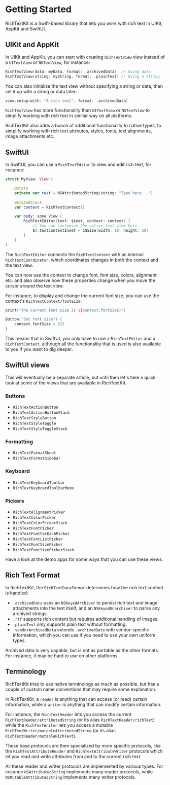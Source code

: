 # Getting Started

RichTextKit is a Swift-based library that lets you work with rich text in UIKit, AppKit and SwiftUI.


## UIKit and AppKit

In UIKit and AppKit, you can start with creating ``RichTextView`` view instead of a `UITextView` or `NSTextView`, for instance:

```swift
RichTextView(data: myData, format: .archivedData)  // Using data
RichTextView(string: myString, format: .plainText) // Using a string
```

You can also initialize the text view without specifying a string or data, then set it up with a string or data later:

```swift
view.setup(with: "A rich text", format: .archivedData)
```

`RichTextView` has more functionality than `UITextView` or `NSTextView` to simplify working with rich text in similar way on all platforms. 

RichTextKit also adds a bunch of additional functionality to native types, to simplify working with rich text attrbutes, styles, fonts, text alignments, image attachments etc.  


## SwiftUI

In SwiftUI, you can use a ``RichTextEditor`` to view and edit rich text, for instance:

```swift
struct MyView: View {

    @State
    private var text = NSAttributedString(string: "Type here...")
    
    @StateObject
    var context = RichTextContext()

    var body: some View {
        RichTextEditor(text: $text, context: context) {
            // You can customize the native text view here
            $0.textContentInset = CGSize(width: 10, height: 20)
        }
    }
}
```

The ``RichTextEditor`` connects the ``RichTextContext`` with an internal ``RichTextCoordinator``, which coordinates changes in both the context and the text view. 

You can now use the context to change font, font size, colors, alignment etc. and also observe how these properties change when you move the cursor around the text view.

For instance, to display and change the current font size, you can use the context's ``RichTextContext/fontSize``:

```swift
print("The current font size is \(context.fontSize)")
```

```swift
Button("Set font size") {
    context.fontSize = 123
}
```

This means that in SwiftUI, you only have to use a ``RichTextEditor`` and a ``RichTextContext``, although all the functionality that is used is also available to you if you want to dig deeper.



## SwiftUI views

This will eventually be a separate article, but until then let's take a quick look at some of the views that are available in RichTextKit.

### Buttons

* ``RichTextActionButton``
* ``RichTextActionButtonStack``
* ``RichTextStyleButton``
* ``RichTextStyleToggle``
* ``RichTextStyleToggleStack``

### Formatting

* ``RichTextFormatSheet``
* ``RichTextFormatSidebar``

### Keyboard

* ``RichTextKeyboardToolbar``
* ``RichTextKeyboardToolbarMenu``

### Pickers

* ``RichTextAlignmentPicker``
* ``RichTextColorPicker`` 
* ``RichTextColorPickerStack``
* ``RichTextFontPicker``
* ``RichTextFontForEachPicker``
* ``RichTextFontListPicker``
* ``RichTextFontSizePicker``
* ``RichTextFontSizePickerStack``

Have a look at the demo apps for some ways that you can use these views.  



## Rich Text Format

In RichTextKit, the ``RichTextDataFormat`` determines how the rich text content is handled:

* `.archivedData` uses an `NSKeyedArchiver` to persist rich text and image attachments into the text itself, and an `NSKeyedUnarchiver` to parse any archived strings.
* `.rtf` supports rich content but requires additional handling of images.
* `.plainText` only supports plain text without formatting.
* `.vendorArchivedData` extends `.archivedData` with vendor-specific information, which you can use if you need to use your own uniform types.

Archived data is very capable, but is not as portable as the other formats. For instance, it may be hard to use on other platforms.



## Terminology

RichTextKit tries to use native terminology as much as possible, but has a couple of custom name conventions that may require some explanation.

In RichTextKit, a `reader` is anything that can access (or read) certain information, while a `writer` is anything that can modify certain information.

For instance, the ``RichTextReader`` lets you access the current ``RichTextReader/attributedString`` (or its alias ``RichTextReader/richText``) while the ``RichTextWriter`` lets you access a mutable ``RichTextWriter/mutableAttributedString`` (or its alias ``RichTextReader/mutableRichText``).

These base protocols are then specialized by more specific protocols, like the ``RichTextAttributeReader`` and ``RichTextAttributeWriter`` protocols which let you read and write attributes from and to the current rich text.

All these reader and writer protocols are implemented by various types. For instance `NSAttributedString` implements many reader protocols, while `NSMutableAttributedString` implements many writer protocols.
